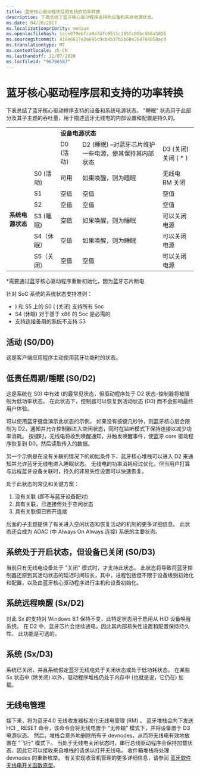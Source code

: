 ```yaml
---
title: 蓝牙核心驱动程序层和支持的功率转换
description: 下表总结了蓝牙核心驱动程序支持的设备和系统电源状态。
ms.date: 04/20/2017
ms.localizationpriority: medium
ms.openlocfilehash: 1cce679ebfca9a7dfc9511c195fc86bc8b6a5856
ms.sourcegitcommit: 418e6617e2a695c9cb4b37b5b60e264760858acd
ms.translationtype: MT
ms.contentlocale: zh-CN
ms.lasthandoff: 12/07/2020
ms.locfileid: "96798587"
---
```

# <a name="bluetooth-core-driver-layer-and-supported-power-transitions"></a>蓝牙核心驱动程序层和支持的功率转换


下表总结了蓝牙核心驱动程序支持的设备和系统电源状态。 "睡眠" 状态用于此部分及其子主题的吞吐量，用于描述蓝牙无线电的内部设置和配置是持久的。

<table>
    <tr>
        <td></td>
        <td></td>
        <td colspan="3"><b>设备电源状态</b></td>
    </tr>
    <tr>
        <td></td>
        <td></td>
        <td>D0 (活动) </td>
        <td>D2 (睡眠) –对蓝牙芯片维护一些电源，使其保持其内部状态</td>
        <td>D3 (关闭) 关闭 ( * ) </td>
    </tr>
    <tr>
        <td rowspan="6"><b>系统电源状态</b></td>
        <td>S0 (活动) </td>
        <td>可用</td>
        <td>如果唤醒，则为睡眠</td>
        <td>无线电 RM 关闭</td>
    </tr>
    <tr>
        <td>S1</td>
        <td>空值</td>
        <td>空值</td>
        <td>空值</td>
    </tr>
    <tr>
       <td>S2</td>
        <td>空值</td>
        <td>空值</td>
        <td>空值</td>
    </tr>
    <tr>
        <td>S3 (睡眠) </td>
        <td>空值</td>
        <td>如果唤醒，则为睡眠</td>
        <td>可以关闭电源</td>
    </tr>
    <tr>
        <td>S4（休眠）</td>
        <td>空值</td>
        <td>如果唤醒，则为睡眠</td>
        <td>可以关闭电源</td>
    </tr>
    <tr>
        <td>S5（关闭）</td>
        <td>空值</td>
        <td>空值</td>
        <td>可以关闭电源</td>
    </tr>
</table>



\*需要通过蓝牙核心驱动程序重新初始化，因为蓝牙芯片断电

针对 SoC 系统的系统状态支持准则：

-   ) 和 S5 上的 S0 ( (关闭) 支持所有 Soc
-   S4 (休眠) 对于基于 x86 的 Soc 是必需的
-   支持连接备用的系统不支持 S3

## <a name="span-idactive__s0_d0_spanspan-idactive__s0_d0_spanspan-idactive__s0_d0_spanactive-s0d0"></a><span id="Active__S0_D0_"></span><span id="active__s0_d0_"></span><span id="ACTIVE__S0_D0_"></span>活动 (S0/D0) 


这是客户端应用程序主动使用蓝牙功能时的状态。

## <a name="span-idlow_duty_cycle_sleep__s0_d2_spanspan-idlow_duty_cycle_sleep__s0_d2_spanspan-idlow_duty_cycle_sleep__s0_d2_spanlow-duty-cyclesleep-s0d2"></a><span id="Low_Duty_Cycle_Sleep__S0_D2_"></span><span id="low_duty_cycle_sleep__s0_d2_"></span><span id="LOW_DUTY_CYCLE_SLEEP__S0_D2_"></span>低责任周期/睡眠 (S0/D2) 


这是系统在 S0) 中有效 (的最常见状态，但驱动程序处于 D2 状态-控制器将被限制为低功率状态。 在此状态下，控制器可以恢复到活动状态 (D0) 而不会影响最终用户体验。

可以使用蓝牙键盘演示此状态的示例。 如果没有按键几秒钟，则蓝牙核心层会限制为 D2，通知并允许控制器进入空闲状态，同时在监听模式下保持连接以减少功率消耗。 按键时，无线电将收到唤醒通知，并触发唤醒事件，使蓝牙 core 驱动程序恢复到 D0，然后读取传入的数据。

另一个示例是在没有关联的情况下的初始条件下，蓝牙核心堆栈可以进入 D2 来通知并允许蓝牙无线电进入睡眠状态。 无线电的功率消耗经过优化，但当用户打算与远程蓝牙设备关联时，持久的非易失性设置可以快速恢复。

处于此状态的常见和关键方案：

1.  没有关联 (即不与蓝牙设备配对) 
2.  具有关联，已连接但处于空闲状态
3.  具有关联但已断开连接

后面的子主题提供了有关进入空闲状态和恢复活动的机制的更多详细信息。 此状态还会成为 AOAC (中 Always On Always 连接) 系统的主要状态。

## <a name="span-idsystem_is_on_but_device_is_off__s0_d3_spanspan-idsystem_is_on_but_device_is_off__s0_d3_spanspan-idsystem_is_on_but_device_is_off__s0_d3_spansystem-is-on-but-device-is-off-s0d3"></a><span id="System_is_On_but_Device_is_Off__S0_D3_"></span><span id="system_is_on_but_device_is_off__s0_d3_"></span><span id="SYSTEM_IS_ON_BUT_DEVICE_IS_OFF__S0_D3_"></span>系统处于开启状态，但设备已关闭 (S0/D3) 


当前只有无线电设备处于 "关闭" 模式时，才支持此状态。 此状态将导致将蓝牙控制器还原到其活动状态的延迟时间较长，其中，进程包括但不限于设备级别初始化和配置，以及由蓝牙核心驱动程序进行主机和设备初始化。

## <a name="span-idsystem_remote_wake-able__sx_d2_spanspan-idsystem_remote_wake-able__sx_d2_spanspan-idsystem_remote_wake-able__sx_d2_spansystem-remote-wake-able-sxd2"></a><span id="System_Remote_Wake-able__Sx_D2_"></span><span id="system_remote_wake-able__sx_d2_"></span><span id="SYSTEM_REMOTE_WAKE-ABLE__SX_D2_"></span>系统远程唤醒 (Sx/D2) 


对此 Sx 的支持对 Windows 8.1 保持不变，此特定状态用于启用从 HID 设备唤醒系统。 在 D2 中，蓝牙芯片会继续通电，因此其内部易失性设置和配置保持持久性。 此功能是可选的。

## <a name="span-idsystem_off__sx_d3__spanspan-idsystem_off__sx_d3__spanspan-idsystem_off__sx_d3__spansystem-off-sxd3"></a><span id="System_Off__Sx_D3__"></span><span id="system_off__sx_d3__"></span><span id="SYSTEM_OFF__SX_D3__"></span>系统 (Sx/D3) 


系统已关闭，并且系统假定蓝牙无线电处于关闭状态或处于低功耗状态。 在某些 Sx 状态中 (除关闭) 以外，驱动程序堆栈仍处于内存中 (也就是说，它仍在) 加载。

## <a name="span-idradio_managementspanspan-idradio_managementspanspan-idradio_managementspanradio-management"></a><span id="Radio_Management"></span><span id="radio_management"></span><span id="RADIO_MANAGEMENT"></span>无线电管理


接下来，将为蓝牙4.0 无线收发器标准化无线电管理 (RM) 。 蓝牙堆栈会向下发送 HCI \_ RESET 命令，该命令会将无线电置于 "无传输" 模式下，并将设备置于 D3 电源状态。 然后，堆栈会意外地删除所有子 devnodes，从而将无线电有效地放置在 "飞行" 模式下。 当处于无线电关闭状态时，串行总线驱动程序会保持加载状态，因此它可以接收来自堆栈的请求以打开无线电。 收件箱堆栈将处理 devnodes 的重新枚举。 有关实现收音机管理的更多详细信息，请参阅 [蓝牙软件无线电开关函数原型](/windows-hardware/drivers/ddi/index)。

 

